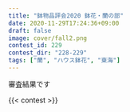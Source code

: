 ```yaml
---
title: "鉢物品評会2020 鉢花・蘭の部"
date: 2020-11-29T17:24:36+09:00
draft: false
image: cover/fall2.png
contest_id: 229
contest_dir: "228-229"
tags: ["蘭", "ハウス鉢花", "東海"]
---
```

審査結果です

{{< contest >}}
